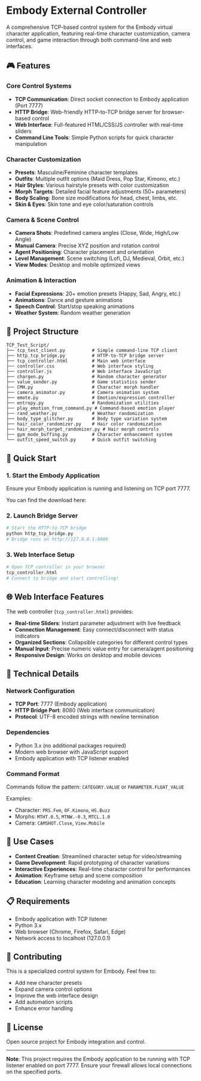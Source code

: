 # Embody External Controller

A comprehensive TCP-based control system for the Embody virtual character application, featuring real-time character customization, camera control, and game interaction through both command-line and web interfaces.

## 🎮 Features

### Core Control Systems
- **TCP Communication**: Direct socket connection to Embody application (Port 7777)
- **HTTP Bridge**: Web-friendly HTTP-to-TCP bridge server for browser-based control
- **Web Interface**: Full-featured HTML/CSS/JS controller with real-time sliders
- **Command Line Tools**: Simple Python scripts for quick character manipulation

### Character Customization
- **Presets**: Masculine/Feminine character templates
- **Outfits**: Multiple outfit options (Maid Dress, Pop Star, Kimono, etc.)
- **Hair Styles**: Various hairstyle presets with color customization
- **Morph Targets**: Detailed facial feature adjustments (50+ parameters)
- **Body Scaling**: Bone size modifications for head, chest, limbs, etc.
- **Skin & Eyes**: Skin tone and eye color/saturation controls

### Camera & Scene Control
- **Camera Shots**: Predefined camera angles (Close, Wide, High/Low Angle)
- **Manual Camera**: Precise XYZ position and rotation control
- **Agent Positioning**: Character placement and orientation
- **Level Management**: Scene switching (Lofi, DJ, Medieval, Orbit, etc.)
- **View Modes**: Desktop and mobile optimized views

### Animation & Interaction
- **Facial Expressions**: 20+ emotion presets (Happy, Sad, Angry, etc.)
- **Animations**: Dance and gesture animations
- **Speech Control**: Start/stop speaking animations
- **Weather System**: Random weather generation

## 📁 Project Structure

```
TCP_Test_Script/
├── tcp_test_client.py          # Simple command-line TCP client
├── http_tcp_bridge.py          # HTTP-to-TCP bridge server
├── tcp_controller.html         # Main web interface
├── controller.css              # Web interface styling
├── controller.js               # Web interface JavaScript
├── chargen.py                  # Random character generator
├── value_sender.py             # Game statistics sender
├── CMH.py                      # Character morph handler
├── camera_animator.py          # Camera animation system
├── emote.py                    # Emotion/expression controller
├── entropy.py                  # Randomization utilities
├── play_emotion_from_command.py # Command-based emotion player
├── rand_weather.py             # Weather randomization
├── body_type_glitcher.py       # Body type variation system
├── hair_color_randomizer.py    # Hair color randomization
├── hair_morph_target_randomizer.py # Hair morph controls
├── gym_mode_buffing.py         # Character enhancement system
└── outfit_speed_switch.py      # Quick outfit switching
```

## 🚀 Quick Start

### 1. Start the Embody Application
Ensure your Embody application is running and listening on TCP port 7777.

You can find the download here: 

### 2. Launch Bridge Server
```bash
# Start the HTTP-to-TCP bridge
python http_tcp_bridge.py
# Bridge runs on http://127.0.0.1:8080
```

### 3. Web Interface Setup
```bash
# Open TCP controller in your browser
tcp_controller.html
# Connect to bridge and start controlling!
```

## 🌐 Web Interface Features

The web controller (`tcp_controller.html`) provides:

- **Real-time Sliders**: Instant parameter adjustment with live feedback
- **Connection Management**: Easy connect/disconnect with status indicators
- **Organized Sections**: Collapsible categories for different control types
- **Manual Input**: Precise numeric value entry for camera/agent positioning
- **Responsive Design**: Works on desktop and mobile devices

## 🔧 Technical Details

### Network Configuration
- **TCP Port**: 7777 (Embody application)
- **HTTP Bridge Port**: 8080 (Web interface communication)
- **Protocol**: UTF-8 encoded strings with newline termination

### Dependencies
- Python 3.x (no additional packages required)
- Modern web browser with JavaScript support
- Embody application with TCP listener enabled

### Command Format
Commands follow the pattern: `CATEGORY.VALUE` or `PARAMETER.FLOAT_VALUE`

Examples:
- Character: `PRS.Fem`, `OF.Kimono`, `HS.Buzz`
- Morphs: `MTHT.0.5`, `MTNW.-0.3`, `MTCL.1.0`
- Camera: `CAMSHOT.Close`, `View.Mobile`

## 🎯 Use Cases

- **Content Creation**: Streamlined character setup for video/streaming
- **Game Development**: Rapid prototyping of character variations
- **Interactive Experiences**: Real-time character control for performances
- **Animation**: Keyframe setup and scene composition
- **Education**: Learning character modeling and animation concepts

## 📋 Requirements

- Embody application with TCP listener
- Python 3.x
- Web browser (Chrome, Firefox, Safari, Edge)
- Network access to localhost (127.0.0.1)

## 🤝 Contributing

This is a specialized control system for Embody. Feel free to:
- Add new character presets
- Expand camera control options
- Improve the web interface design
- Add automation scripts
- Enhance error handling

## 📄 License

Open source project for Embody integration and control.

---

**Note**: This project requires the Embody application to be running with TCP listener enabled on port 7777. Ensure your firewall allows local connections on the specified ports.
